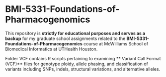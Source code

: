 # BMI-5331-Foundations-of-Pharmacogenomics
This repository is **strictly for educational purposes and serves as a backup** for my graduate school assignments related to the **BMI-5331-Foundations-of-Pharmacogenomics** course at McWilliams School of Biomedical Informatics at UTHealth Houston.

Folder VCF contains R scripts pertaining to examining ** Variant Call Format (VCF)** files for genotype ploidy, allele phasing, and classification of variants including SNPs, indels, structural variations, and alternative alleles.


